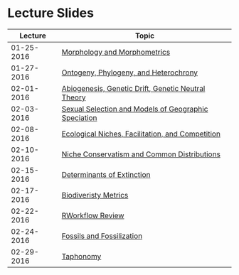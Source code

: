 # Lecture Slides

Lecture | Topic
----- | -----
01-25-2016 | [Morphology and Morphometrics](http://teststrata.geology.wisc.edu/teachPaleobiology/LectureSlides/Morphometrics01252016.pdf)
01-27-2016 | [Ontogeny, Phylogeny, and Heterochrony](http://teststrata.geology.wisc.edu/teachPaleobiology/LectureSlides/OntogenyPhylogenyHeterochrony012172016.pdf)
02-01-2016 | [Abiogenesis, Genetic Drift, Genetic Neutral Theory](http://teststrata.geology.wisc.edu/teachPaleobiology/LectureSlides/Abiogenesis02012016.pdf)
02-03-2016 | [Sexual Selection and Models of Geographic Speciation](http://teststrata.geology.wisc.edu/teachPaleobiology/LectureSlides/SexualSelection02032016.pdf)
02-08-2016 | [Ecological Niches, Facilitation, and Competition](http://teststrata.geology.wisc.edu/teachPaleobiology/LectureSlides/EcologicalNiches02082016.pdf)
02-10-2016 | [Niche Conservatism and Common Distributions](http://teststrata.geology.wisc.edu/teachPaleobiology/LectureSlides/CommonDistributions02102016.pdf)
02-15-2016 | [Determinants of Extinction](http://teststrata.geology.wisc.edu/teachPaleobiology/LectureSlides/ExtinctionRisk02152016.pdf)
02-17-2016 | [Biodiveristy Metrics](http://teststrata.geology.wisc.edu/teachPaleobiology/LectureSlides/Biodiversity02172016.pdf)
02-22-2016 | [RWorkflow Review](http://teststrata.geology.wisc.edu/teachPaleobiology/LectureSlides/RWorkflow.pdf)
02-24-2016 | [Fossils and Fossilization](http://teststrata.geology.wisc.edu/teachPaleobiology/LectureSlides/Fossils02242016.pdf)
02-29-2016 | [Taphonomy](http://teststrata.geology.wisc.edu/teachPaleobiology/LectureSlides/Taphonomy02292016.pdf)
